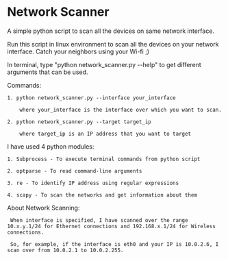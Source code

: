 # Network Scanner

A simple python script to scan all the devices on same network interface.

Run this script in linux environment to scan all the devices on your network interface. Catch your neighbors using your Wi-fi ;)

In terminal, type "python network_scanner.py --help" to get different arguments that can be used.

Commands: 

    1. python network_scanner.py --interface your_interface 
    
        where your_interface is the interface over which you want to scan.
        
    2. python network_scanner.py --target target_ip
    
        where target_ip is an IP address that you want to target
        
 
I have used 4 python modules:

    1. Subprocess - To execute terminal commands from python script

    2. optparse - To read command-line arguments

    3. re - To identify IP address using regular expressions
    
    4. scapy - To scan the networks and get information about them
    
    
About Network Scanning:

     When interface is specified, I have scanned over the range 10.x.y.1/24 for Ethernet connections and 192.168.x.1/24 for Wireless connections.
     
     So, for example, if the interface is eth0 and your IP is 10.0.2.6, I scan over from 10.0.2.1 to 10.0.2.255.
